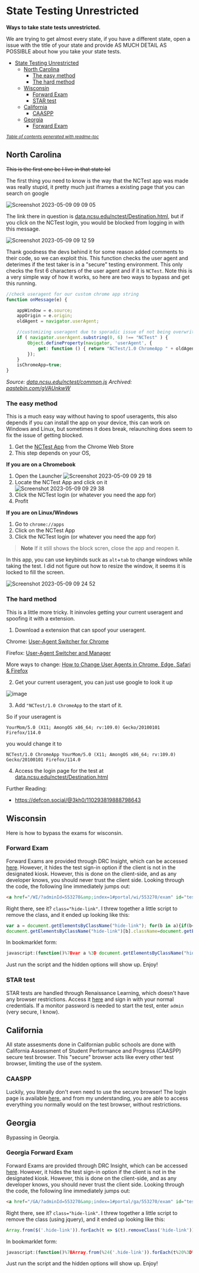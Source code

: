 # State Testing Unrestricted
**Ways to take state tests unrestricted.**

We are trying to get almost every state, if you have a different state, open a issue with the title of your state and provide AS MUCH DETAIL AS POSSIBLE about how you take your state tests.

- [State Testing Unrestricted](#state-testing-unrestricted)
  * [North Carolina](#north-carolina)
    + [The easy method](#the-easy-method)
    + [The hard method](#the-hard-method)
  * [Wisconsin](#wisconsin)
    + [Forward Exam](#forward-exam)
    + [STAR test](#star-test)
  * [California](#california)
    + [CAASPP](#caaspp)
  * [Georgia](#georgia)
    + [Forward Exam](#georgia-forward-exam)

<small><i><a href='http://github.com/3kh0/readme-toc/'>Table of contents generated with readme-toc</a></i></small>

## North Carolina
~~This is the first one bc I live in that state lol~~

The first thing you need to know is the way that the NCTest app was made was really stupid, it pretty much just iframes a existing page that you can search on google

![Screenshot 2023-05-09 09 09 05](https://github.com/3kh0/state-test/assets/58097612/010fe95c-5fdf-4d24-86ec-55592810fe9e)

The link there in question is [data.ncsu.edu/nctest/Destination.html](https://data.ncsu.edu/nctest/Destination.html), but if you click on the NCTest login, you would be blocked from logging in with this message.

![Screenshot 2023-05-09 09 12 59](https://github.com/3kh0/state-test/assets/58097612/dd341dc1-1d2d-4ab4-bbd1-f216d3858f8a)

Thank goodness the devs behind it for some reason added comments to their code, so we can exploit this. This function checks the user agent and deterimes if the test taker is in a "secure" testing environment. This only checks the first 6 characters of the user agent and if it is `NCTest`. Note this is a very simple way of how it works, so here are two ways to bypass and get this running.

```js
//check useragent for our custom chrome app string
function onMessage(e) {

    appWindow = e.source;
    appOrigin = e.origin;
    oldAgent = navigator.userAgent;

    //customizing useragent due to sporadic issue of not being overwritten in chrome app
    if ( navigator.userAgent.substring(0, 6) !== "NCTest" ) {
        Object.defineProperty(navigator, 'userAgent', {
            get: function () { return "NCTest/1.0 ChromeApp " + oldAgent; }
        });
    }
    isChromeApp=true;
}
```
*Source: [data.ncsu.edu/nctest/common.js](https://data.ncsu.edu/nctest/common.js) Archived: [pastebin.com/gVAUnkwW](https://pastebin.com/gVAUnkwW)*

### The easy method

This is a much easy way without having to spoof useragents, this also depends if you can install the app on your device, this can work on Windows and Linux, but sometimes it does break, relaunching does seem to fix the issue of getting blocked.

1. Get the [NCTest App](https://chrome.google.com/webstore/detail/nctest/gekbonallhcfalincpgmjcipmjehfhlh/) from the Chrome Web Store
2. This step depends on your OS,

**If you are on a Chromebook**
1. Open the Launcher ![Screenshot 2023-05-09 09 29 18](https://github.com/3kh0/state-test/assets/58097612/31a98908-a306-474e-99b1-5ebf2d2d7bbd)
2. Locate the NCTest App and click on it
![Screenshot 2023-05-09 09 29 38](https://github.com/3kh0/state-test/assets/58097612/493073f5-373d-4a8e-854f-6efe8f056add)
3. Click the NCTest login (or whatever you need the app for)
4. Profit

**If you are on Linux/Windows**
1. Go to `chrome://apps`
2. Click on the NCTest App
3. Click the NCTest login (or whatever you need the app for)

> **Note**
> If it still shows the block scren, close the app and reopen it.

In this app, you can use keybinds suck as `alt`+`tab` to change windows while taking the test. I did not figure out how to resize the window, it seems it is locked to fill the screen.

![Screenshot 2023-05-09 09 24 52](https://github.com/3kh0/state-test/assets/58097612/6709e882-dba4-4924-ac34-8f3e57fd2737)

### The hard method

This is a little more tricky. It ininvoles getting your current useragent and spoofing it with a extension.

1. Download a extension that can spoof your useragent.

Chrome: [User-Agent Switcher for Chrome](https://chrome.google.com/webstore/detail/user-agent-switcher-for-c/djflhoibgkdhkhhcedjiklpkjnoahfmg)

Firefox: [User-Agent Switcher and Manager](https://addons.mozilla.org/en-US/firefox/addon/user-agent-string-switcher/)

More ways to change: [How to Change User Agents in Chrome, Edge, Safari & Firefox](https://www.searchenginejournal.com/change-user-agent/368448/)

2. Get your current useragent, you can just use google to look it up

![image](https://github.com/3kh0/state-test/assets/58097612/49b803d1-ed7b-48d0-829f-b93a4ea7ee8a)

3. Add `"NCTest/1.0 ChromeApp` to the start of it.

So if your useragent is
```
YourMom/5.0 (X11; AmongOS x86_64; rv:109.0) Gecko/20100101 Firefox/114.0
```
you would change it to
```
NCTest/1.0 ChromeApp YourMom/5.0 (X11; AmongOS x86_64; rv:109.0) Gecko/20100101 Firefox/114.0
```
4. Access the login page for the test at [data.ncsu.edu/nctest/Destination.html](https://data.ncsu.edu/nctest/Destination.html)

Further Reading:
- https://defcon.social/@3kh0/110293819888798643

## Wisconsin

Here is how to bypass the exams for wisconsin.

### Forward Exam

Forward Exams are provided through DRC Insight, which can be accessed [here](https://wbte.drcedirect.com/WI/portals/wi). However, it hides the test sign-in option if the client is not in the designated kiosk. However, this is done on the client-side, and as any developer knows, you should never trust the client side. Looking through the code, the following line immediately jumps out:

```html
<a href="/WI/?adminId=553270&amp;index=1#portal/wi/553270/exam" id="testLink1" index="1" class="hide-link">Test Sign In</a>
```

Right there, see it? `class="hide-link"`. I threw together a little script to remove the class, and it ended up looking like this:

```js
var a = document.getElementsByClassName("hide-link"); for(b in a){if(b<=a.length)
document.getElementsByClassName("hide-link")[b].className=document.getElementsByClassName("hide-link")[b].className.replace("hide-link","")}
```

In bookmarklet form:

```js
javascript:(function()%7Bvar a %3D document.getElementsByClassName("hide-link")%3B for(b in a)%7Bif(b<%3Da.length)%0Adocument.getElementsByClassName("hide-link")%5Bb%5D.className%3Ddocument.getElementsByClassName("hide-link")%5Bb%5D.className.replace("hide-link"%2C"")%7D%7D)()%3B
```

Just run the script and the hidden options will show up. Enjoy!

### STAR test

STAR tests are handled through Renaissance Learning, which doesn't have any browser restrictions. Access it [here](https://global-zone08.renaissance-go.com/studentportal/) and sign in with your normal credentials. If a monitor password is needed to start the test, enter `admin` (very secure, I know).

## California
All state assesments done in Californian public schools are done with California Assessment of Student Performance and Progress (CAASPP) secure test browser. This "secure" browser acts like every other test browser, limiting the use of the system.

### CAASPP
Luckily, you literally don't even need to use the secure browser! The login page is available [here](https://ca.cambiumtds.com/student), and from my understanding, you are able to access everything you normally would on the test browser, without restrictions.

## Georgia
Bypassing in Georgia.

### Georgia Forward Exam

Forward Exams are provided through DRC Insight, which can be accessed [here](https://wbte.drcedirect.com/GA/portals/ga). However, it hides the test sign-in option if the client is not in the designated kiosk. However, this is done on the client-side, and as any developer knows, you should never trust the client side. Looking through the code, the following line immediately jumps out:

```html
<a href="/GA/?adminId=553270&amp;index=1#portal/ga/553270/exam" id="testLink1" index="1" class="hide-link">Test Sign In</a>
```

Right there, see it? `class="hide-link"`. I threw together a little script to remove the class (using jquery), and it ended up looking like this:

```js
Array.from($('.hide-link')).forEach(t => $(t).removeClass('hide-link'));
```

In bookmarklet form:

```js
javascript:(function()%7BArray.from(%24('.hide-link')).forEach(t%20%3D%3E%20%24(t).removeClass('hide-link'))%3B%7D)()%3B
```

Just run the script and the hidden options will show up. Enjoy!
